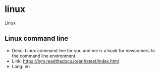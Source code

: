 # linux
Linux


## Linux command line
- Desc: Linux command line for you and me is a book for newcomers to the command line environment.
- Link: https://lym.readthedocs.io/en/latest/index.html
- Lang: en
